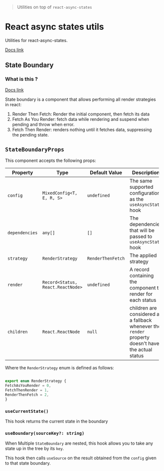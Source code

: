 > Utilities on top of `react-async-states`

# React async states utils

Utilities for react-async-states.

[Docs link](https://incepter.github.io/react-async-states/docs/utils/intro)

## State Boundary

### What is this ?

[Docs link](https://incepter.github.io/react-async-states/docs/utils/state-boundary)

State boundary is a component that allows performing all render strategies in react:

1. Render Then Fetch: Render the initial component, then fetch its data
2. Fetch As You Render: fetch data while rendering and suspend when pending and
   throw when error.
3. Fetch Then Render: renders nothing until it fetches data, suppressing
   the pending state.

## `StateBoundaryProps`

This component accepts the following props:

| Property       | Type                              | Default Value     | Description                                                                                         |
|----------------|-----------------------------------|-------------------|-----------------------------------------------------------------------------------------------------|
| `config`       | `MixedConfig<T, E, R, S>`         | `undefined`       | The same supported configuration as the `useAsyncState` hook                                        |
| `dependencies` | `any[]`                           | `[]`              | The dependencies that will be passed to `useAsyncState` hook                                        |
| `strategy`     | `RenderStrategy`                  | `RenderThenFetch` | The applied strategy                                                                                |
| `render`       | `Record<Status, React.ReactNode>` | `undefined`       | A record containing the component to render for each status                                         |
| `children`     | `React.ReactNode`                 | `null`            | children are considered as a fallback whenever the `render` property doesn't have the actual status |


Where the `RenderStrategy` enum is defined as follows:
```ts

export enum RenderStrategy {
FetchAsYouRender = 0,
FetchThenRender = 1,
RenderThenFetch = 2,
}

```

### `useCurrentState()`

This hook returns the current state in the boundary

### `useBoundary(sourceKey?: string)`

When Multiple `StateBoundary` are nested, this hook allows you to take any
state up in the tree by its `key`.

This hook then calls `useSource` on the result obtained from the `config` given
to that state boundary.
